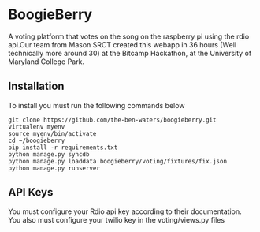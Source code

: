 BoogieBerry
========

A voting platform that votes on the song on the raspberry pi using the rdio api.Our team from Mason SRCT created this webapp in 36 hours (Well technically more around 30) at the Bitcamp Hackathon, at the University of Maryland College Park.

Installation
---
To install you must run the following commands below

    git clone https://github.com/the-ben-waters/boogieberry.git 
    virtualenv myenv
    source myenv/bin/activate
    cd ~/boogieberry  
    pip install -r requirements.txt
    python manage.py syncdb  
    python manage.py loaddata boogieberry/voting/fixtures/fix.json  
    python manage.py runserver

API Keys
---
You must configure your Rdio api key according to their documentation.  
You also must configure your twilio key in the voting/views.py files


